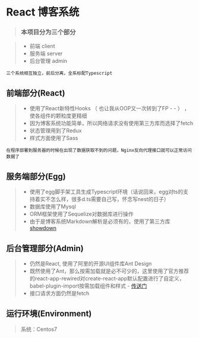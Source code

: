 # React 博客系统

> ### 本项目分为三个部分

> - 前端 client
> - 服务端 server
> - 后台管理 admin

`三个系统相互独立，前后分离，全系标配Typescript`

## 前端部分(React)
> - 使用了React新特性Hooks （ 也让我从OOP又一次转到了FP - - ） ，使各组件的颗粒度更精细
> - 因为博客系统功能简单，所以网络请求没有使用第三方库而选择了fetch
> - 状态管理用到了Redux
> - 样式方面使用了Sass

`
  在程序部署到服务器的时候在出现了数据获取不到的问题，Nginx反向代理接口就可以正常访问数据了
`

## 服务端部分(Egg)
> - 使用了egg脚手架工具生成Typescript环境（话说回来，egg对ts的支持着实不怎么样，很多d.ts需要自己写，怀念写nest的日子）
> - 数据库使用了Mysql
> - ORM框架使用了Sequelize对数据库进行操作
> - 由于是博客系统Markdown解析是必须有的，使用了第三方库[showdown](href="https://github.com/showdownjs/showdown")

## 后台管理部分(Admin)
> - 仍然是React, 使用了阿里的开源UI组件库Ant Design
> - 既然使用了Ant，那么按需加载就是必不可少的，这里使用了官方推荐的react-app-rewired对create-react-app默认配置进行了自定义，babel-plugin-import按需加载组件和样式 - [传送门](https://ant.design/docs/react/use-in-typescript-cn)
> - 接口请求方面仍然是fetch

## 运行环境(Environment)
> 系统：Centos7